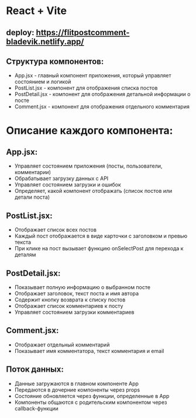 # React + Vite
## deploy: https://flitpostcomment-bladevik.netlify.app/
## Структура компонентов:
- App.jsx - главный компонент приложения, который управляет состоянием и логикой
- PostList.jsx - компонент для отображения списка постов
- PostDetail.jsx - компонент для отображения детальной информации о посте
- Comment.jsx - компонент для отображения отдельного комментария
# Описание каждого компонента:
## App.jsx:
- Управляет состоянием приложения (посты, пользователи, комментарии)
- Обрабатывает загрузку данных с API
- Управляет состоянием загрузки и ошибок
- Определяет, какой компонент отображать (список постов или детали поста)
## PostList.jsx:
- Отображает список всех постов
- Каждый пост отображается в виде карточки с заголовком и превью текста
- При клике на пост вызывает функцию onSelectPost для перехода к деталям
## PostDetail.jsx:
- Показывает полную информацию о выбранном посте
- Отображает заголовок, текст поста и имя автора
- Содержит кнопку возврата к списку постов
- Отображает список комментариев к посту
- Управляет состоянием загрузки комментариев
## Comment.jsx:
- Отображает отдельный комментарий
- Показывает имя комментатора, текст комментария и email
## Поток данных:
- Данные загружаются в главном компоненте App
- Передаются в дочерние компоненты через props
- Состояние обновляется через функции, определенные в App
- Компоненты общаются с родительским компонентом через callback-функции
